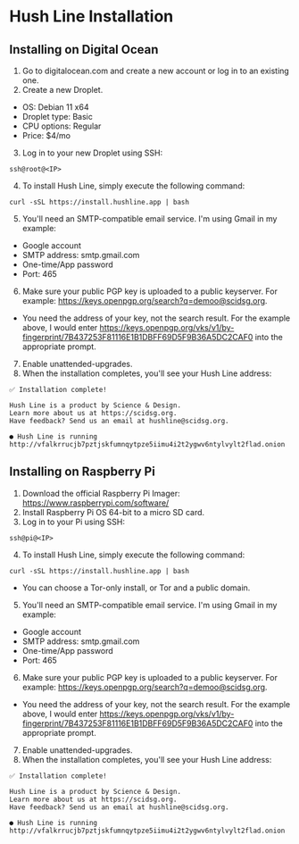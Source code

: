 # Hush Line Installation

## Installing on Digital Ocean

1. Go to digitalocean.com and create a new account or log in to an existing one.
2. Create a new Droplet.
- OS: Debian 11 x64
- Droplet type: Basic
- CPU options: Regular
- Price: $4/mo
3. Log in to your new Droplet using SSH:
```
ssh@root@<IP>
```
4. To install Hush Line, simply execute the following command:
```
curl -sSL https://install.hushline.app | bash
```
5. You'll need an SMTP-compatible email service. I'm using Gmail in my example:
- Google account
- SMTP address: smtp.gmail.com
- One-time/App password
- Port: 465
6. Make sure your public PGP key is uploaded to a public keyserver. For example: https://keys.openpgp.org/search?q=demoo@scidsg.org. 
- You need the address of your key, not the search result. For the example above, I would enter https://keys.openpgp.org/vks/v1/by-fingerprint/7B437253F81116E1B1DBFF69D5F9B36A5DC2CAF0 into the appropriate prompt.
7. Enable unattended-upgrades.
8. When the installation completes, you'll see your Hush Line address:
```
✅ Installation complete!
                                               
Hush Line is a product by Science & Design. 
Learn more about us at https://scidsg.org.
Have feedback? Send us an email at hushline@scidsg.org.

● Hush Line is running
http://vfalkrrucjb7pztjskfumnqytpze5iimu4i2t2ygwv6ntylvylt2flad.onion
```

## Installing on Raspberry Pi
1. Download the official Raspberry Pi Imager: https://www.raspberrypi.com/software/
2. Install Raspberry Pi OS 64-bit to a micro SD card.
3. Log in to your Pi using SSH:
```
ssh@pi@<IP>
```
4. To install Hush Line, simply execute the following command:
```
curl -sSL https://install.hushline.app | bash
```

- You can choose a Tor-only install, or Tor and a public domain.

5. You'll need an SMTP-compatible email service. I'm using Gmail in my example:
- Google account
- SMTP address: smtp.gmail.com
- One-time/App password
- Port: 465
6. Make sure your public PGP key is uploaded to a public keyserver. For example: https://keys.openpgp.org/search?q=demoo@scidsg.org. 
- You need the address of your key, not the search result. For the example above, I would enter https://keys.openpgp.org/vks/v1/by-fingerprint/7B437253F81116E1B1DBFF69D5F9B36A5DC2CAF0 into the appropriate prompt.
7. Enable unattended-upgrades.
8. When the installation completes, you'll see your Hush Line address:
```
✅ Installation complete!
                                               
Hush Line is a product by Science & Design. 
Learn more about us at https://scidsg.org.
Have feedback? Send us an email at hushline@scidsg.org.

● Hush Line is running
http://vfalkrrucjb7pztjskfumnqytpze5iimu4i2t2ygwv6ntylvylt2flad.onion
```
